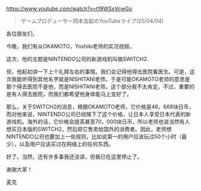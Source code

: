 https://www.youtube.com/watch?v=t19WSxVcwGo

> ゲームプロデューサー岡本吉起のYouTubeライブ(25/04/04)

各位朋友们，

今晚，我们有从OKAMOTO，Yoshiki老师的实况视频。

这次，他的主题是NINTENDO公司的新游戏机叫做SWITCH2.

但，他起初讲一下上个礼拜左右的事情。我们会记得他得去医院看医生。可是，这次我能听得到其他名字就是NISHITANI老师，于是可能OKAMOTO老师的意思是那个得去医院不是他，而是NISHITANI老师。这个部分我不太肯定。不过，重要的是有人得去医院，而我们都希望他身体能马上变好了。

那么，关于SWITCH2的消息，根据OKAMOTO老师，它价格是46，668块日币，而对他来说，NINTENDO公司已经降下了这个价格，让日本人享受日本代表的新游戏机。海外的话，它价格会提高甚至70，000块日币，所以老师也说当然有人想买日本版的SWITCH2，然后把它售卖给国外的消费者。因此，老师想NINTENDO公司也要加上一些规则，比如说第一的用户应该玩过50个小时（最少），以及用户应该买过在网络上的任何东西。

好了。当然，还有许多事我还没讲，但我已在这里停止了。

谢谢大家！

麦克
